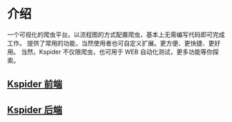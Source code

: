 # 介绍

一个可视化的爬虫平台。以流程图的方式配置爬虫，基本上无需编写代码即可完成工作。
提供了常用的功能，当然使用者也可自定义扩展。更方便、更快捷、更好用。
当然，Kspider 不仅限爬虫，也可用于 WEB 自动化测试，更多功能等你探索。

## [Kspider 前端](https://github.com/kkangert/kspider-ui)

## [Kspider 后端](https://github.com/kkangert/kspider)
